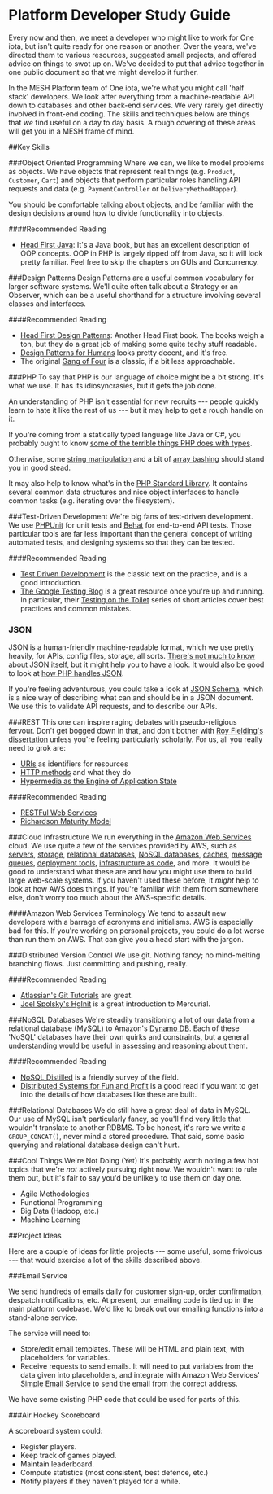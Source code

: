 Platform Developer Study Guide
==============================

Every now and then, we meet a developer who might like to work for One iota, but isn't quite ready for one reason or another. Over the years, we've directed them to various resources, suggested small projects, and offered advice on things to swot up on. We've decided to put that advice together in one public document so that we might develop it further.

In the MESH Platform team of One iota, we're what you might call 'half stack' developers. We look after everything from a machine-readable API down to databases and other back-end services. We very rarely get directly involved in front-end coding. The skills and techniques below are things that _we_ find useful on a day to day basis. A rough covering of these areas will get you in a MESH frame of mind.

##Key Skills

###Object Oriented Programming
Where we can, we like to model problems as objects. We have objects that represent real things (e.g. `Product`, `Customer`, `Cart`) and objects that perform particular roles handling API requests and data (e.g. `PaymentController` or `DeliveryMethodMapper`).

You should be comfortable talking about objects, and be familiar with the design decisions around how to divide functionality into objects.

####Recommended Reading
- [Head First Java](http://www.amazon.co.uk/dp/0596009208): It's a Java book, but has an excellent description of OOP concepts. OOP in PHP is largely ripped off from Java, so it will look pretty familiar. Feel free to skip the chapters on GUIs and Concurrency.

###Design Patterns
Design Patterns are a useful common vocabulary for larger software systems. We'll quite often talk about a Strategy or an Observer, which can be a useful shorthand for a structure involving several classes and interfaces.

####Recommended Reading
- [Head First Design Patterns](http://www.amazon.co.uk/dp/0596007124): Another Head First book. The books weigh a ton, but they do a great job of making some quite techy stuff readable.
- [Design Patterns for Humans](https://github.com/kamranahmedse/design-patterns-for-humans/blob/master/README.md) looks pretty decent, and it's free.
- The original [Gang of Four](http://www.amazon.co.uk/dp/0201633612) is a classic, if a bit less approachable.

###PHP
To say that PHP is our language of choice might be a bit strong. It's what we use. It has its idiosyncrasies, but it gets the job done.

An understanding of PHP isn't essential for new recruits --- people quickly learn to hate it like the rest of us --- but it may help to get a rough handle on it.

If you're coming from a statically typed language like Java or C#, you probably ought to know [some of the terrible things PHP does with types](http://php.net/manual/en/language.types.type-juggling.php).

Otherwise, some [string manipulation](http://php.net/manual/en/book.strings.php) and a bit of [array bashing](http://php.net/manual/en/book.array.php) should stand you in good stead.

It may also help to know what's in the [PHP Standard Library](http://php.net/manual/en/book.spl.php). It contains several common data structures and nice object interfaces to handle common tasks (e.g. iterating over the filesystem).

###Test-Driven Development
We're big fans of test-driven development. We use [PHPUnit](https://phpunit.de) for unit tests and [Behat](http://behat.org) for end-to-end API tests. Those particular tools are far less important than the general concept of writing automated tests, and designing systems so that they can be tested.

####Recommended Reading
- [Test Driven Development](http://www.amazon.co.uk/dp/0321146530) is the classic text on the practice, and is a good introduction.
- [The Google Testing Blog](http://googletesting.blogspot.co.uk) is a great resource once you're up and running. In particular, their [Testing on the Toilet](http://googletesting.blogspot.co.uk/search/label/TotT) series of short articles cover best practices and common mistakes.

### JSON
JSON is a human-friendly machine-readable format, which we use pretty heavily, for APIs, config files, storage, all sorts. [There's not much to know about JSON itself](http://json.org), but it might help you to have a look. It would also be good to look at [how PHP handles JSON](http://php.net/json).

If you're feeling adventurous, you could take a look at [JSON Schema](http://json-schema.org), which is a nice way of describing what can and should be in a JSON document. We use this to validate API requests, and to describe our APIs.

###REST
This one can inspire raging debates with pseudo-religious fervour. Don't get bogged down in that, and don't bother with [Roy Fielding's dissertation](http://www.ics.uci.edu/~fielding/pubs/dissertation/fielding_dissertation.pdf) unless you're feeling particularly scholarly. For us, all you really need to grok are:

- [URIs](https://en.wikipedia.org/wiki/Uniform_resource_identifier) as identifiers for resources
- [HTTP methods](https://en.wikipedia.org/wiki/Hypertext_Transfer_Protocol#Request_methods) and what they do
- [Hypermedia as the Engine of Application State](https://en.wikipedia.org/wiki/HATEOAS)

####Recommended Reading
- [RESTFul Web Services](http://www.amazon.co.uk/dp/0596529260)
- [Richardson Maturity Model](http://martinfowler.com/articles/richardsonMaturityModel.html)

###Cloud Infrastructure
We run everything in the [Amazon Web Services](https://aws.amazon.com) cloud. We use quite a few of the services provided by AWS, such as [servers](https://aws.amazon.com/ec2), [storage](https://aws.amazon.com/s3), [relational databases](https://aws.amazon.com/rds), [NoSQL databases](https://aws.amazon.com/dynamo), [caches](https://aws.amazon.com/elasticache), [message queues](https://aws.amazon.com/sqs), [deployment tools](https://aws.amazon.com/elasticbeanstalk), [infrastructure as code](https://aws.amazon.com/cloudformation), and more. It would be good to understand what these are and how you might use them to build large web-scale systems. If you haven't used these before, it _might_ help to look at how AWS does things. If you're familiar with them from somewhere else, don't worry too much about the AWS-specific details.

####Amazon Web Services Terminology
We tend to assault new developers with a barrage of acronyms and initialisms. AWS is especially bad for this. If you're working on personal projects, you could do a lot worse than run them on AWS. That can give you a head start with the jargon.

###Distributed Version Control
We use git. Nothing fancy; no mind-melting branching flows. Just committing and pushing, really.

####Recommended Reading
- [Atlassian's Git Tutorials](https://www.atlassian.com/git/tutorials) are great.
- [Joel Spolsky's HgInit](http://hginit.com) is a great introduction to Mercurial.

###NoSQL Databases
We're steadily transitioning a lot of our data from a relational database (MySQL) to Amazon's [Dynamo DB](https://aws.amazon.com/dynamo). Each of these 'NoSQL' databases have their own quirks and constraints, but a general understanding would be useful in assessing and reasoning about them.

####Recommended Reading
- [NoSQL Distilled](http://www.amazon.co.uk/dp/0321826620) is a friendly survey of the field.
- [Distributed Systems for Fun and Profit](http://book.mixu.net/distsys/) is a good read if you want to get into the details of how databases like these are built.

###Relational Databases
We do still have a great deal of data in MySQL. Our use of MySQL isn't particularly fancy, so you'll find very little that wouldn't translate to another RDBMS. To be honest, it's rare we write a `GROUP_CONCAT()`, never mind a stored procedure. That said, some basic querying and relational database design can't hurt.

###Cool Things We're Not Doing (Yet)
It's probably worth noting a few hot topics that we're _not_ actively pursuing right now. We wouldn't want to rule them out, but it's fair to say you'd be unlikely to use them on day one.

- Agile Methodologies
- Functional Programming
- Big Data (Hadoop, etc.)
- Machine Learning

##Project Ideas

Here are a couple of ideas for little projects --- some useful, some frivolous --- that would exercise a lot of the skills described above.

###Email Service

We send hundreds of emails daily for customer sign-up, order confirmation, despatch notifications, etc. At present, our emailing code is tied up in the main platform codebase. We'd like to break out our emailing functions into a stand-alone service.

The service will need to:

- Store/edit email templates. These will be HTML and plain text, with placeholders for variables.
- Receive requests to send emails. It will need to put variables from the data given into placeholders, and integrate with Amazon Web Services' [Simple Email Service][SES] to send the email from the correct address.

We have some existing PHP code that could be used for parts of this.

###Air Hockey Scoreboard

A scoreboard system could:

- Register players.
- Keep track of games played.
- Maintain leaderboard.
- Compute statistics (most consistent, best defence, etc.)
- Notify players if they haven't played for a while.

[HipChat]: https://www.hipchat.com
[SES]: https://aws.amazon.com/ses/
[PD]: http://www.pagerduty.com
[JIRA]: https://www.atlassian.com/software/jira/

